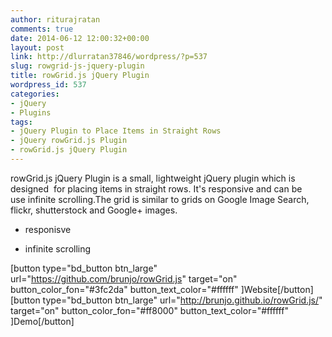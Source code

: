 ```yaml
---
author: riturajratan
comments: true
date: 2014-06-12 12:00:32+00:00
layout: post
link: http://dlurratan37846/wordpress/?p=537
slug: rowgrid-js-jquery-plugin
title: rowGrid.js jQuery Plugin
wordpress_id: 537
categories:
- jQuery
- Plugins
tags:
- jQuery Plugin to Place Items in Straight Rows
- jQuery rowGrid.js Plugin
- rowGrid.js jQuery Plugin
---
```


rowGrid.js jQuery Plugin is a small, lightweight jQuery plugin which is designed  for placing items in straight rows. It's responsive and can be use infinite scrolling.The grid is similar to grids on Google Image Search, flickr, shutterstock and Google+ images.



	
  * responisve

	
  * infinite scrolling


[button type="bd_button btn_large" url="https://github.com/brunjo/rowGrid.js" target="on" button_color_fon="#3fc2da" button_text_color="#ffffff" ]Website[/button]  [button type="bd_button btn_large" url="http://brunjo.github.io/rowGrid.js/" target="on" button_color_fon="#ff8000" button_text_color="#ffffff" ]Demo[/button]


